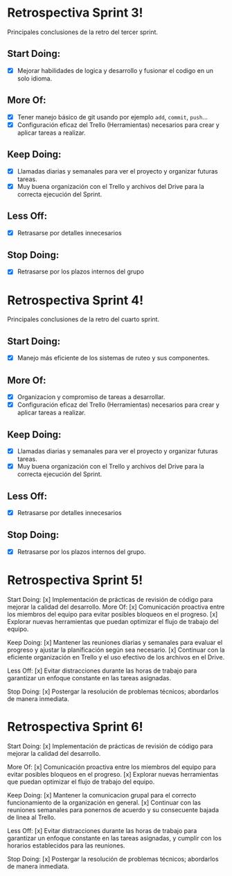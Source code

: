 # Retrospectiva Sprint 3!
Principales conclusiones de la retro del tercer sprint.
## Start Doing:
- [x] Mejorar habilidades de logica y desarrollo y fusionar el codigo en un solo idioma.
 ## More Of:
- [x] Tener manejo básico de git usando por ejemplo `add`, `commit`, `push`...
- [x] Configuración eficaz del Trello (Herramientas) necesarios para crear y aplicar tareas a realizar.
 ## Keep Doing:
- [x] Llamadas diarias y semanales para ver el proyecto y organizar futuras tareas.
- [x] Muy buena organización con el Trello y archivos del Drive para la correcta ejecución del Sprint. 
 ## Less Off:
- [x] Retrasarse por detalles innecesarios
 ## Stop Doing:
- [x] Retrasarse por los plazos internos del grupo

# Retrospectiva Sprint 4!
Principales conclusiones de la retro del cuarto sprint.
## Start Doing:
- [x] Manejo más eficiente de los sistemas de ruteo y sus componentes.
 ## More Of:
- [x] Organizacion y compromiso de tareas a desarrollar.
- [x] Configuración eficaz del Trello (Herramientas) necesarios para crear y aplicar tareas a realizar.
 ## Keep Doing:
- [x] Llamadas diarias y semanales para ver el proyecto y organizar futuras tareas.
- [x] Muy buena organización con el Trello y archivos del Drive para la correcta ejecución del Sprint. 
 ## Less Off:
- [x] Retrasarse por detalles innecesarios
 ## Stop Doing:
- [x] Retrasarse por los plazos internos del grupo.

# Retrospectiva Sprint 5!
Start Doing:
[x] Implementación de prácticas de revisión de código para mejorar la calidad del desarrollo.
More Of:
[x] Comunicación proactiva entre los miembros del equipo para evitar posibles bloqueos en el progreso.
[x] Explorar nuevas herramientas que puedan optimizar el flujo de trabajo del equipo.

Keep Doing:
[x] Mantener las reuniones diarias y semanales para evaluar el progreso y ajustar la planificación según sea necesario.
[x] Continuar con la eficiente organización en Trello y el uso efectivo de los archivos en el Drive.

Less Off:
[x] Evitar distracciones durante las horas de trabajo para garantizar un enfoque constante en las tareas asignadas.

Stop Doing:
[x] Postergar la resolución de problemas técnicos; abordarlos de manera inmediata.

# Retrospectiva Sprint 6!
Start Doing:
[x] Implementación de prácticas de revisión de código para mejorar la calidad del desarrollo.

More Of:
[x] Comunicación proactiva entre los miembros del equipo para evitar posibles bloqueos en el progreso.
[x] Explorar nuevas herramientas que puedan optimizar el flujo de trabajo del equipo.

Keep Doing:
[x] Mantener la comunicacion grupal para el correcto funcionamiento de la organización en general.
[x] Continuar con las reuniones semanales para ponernos de acuerdo y su consecuente bajada de linea al Trello.

Less Off:
[x] Evitar distracciones durante las horas de trabajo para garantizar un enfoque constante en las tareas asignadas, y cumplir con los horarios establecidos para las reuniones.

Stop Doing:
[x] Postergar la resolución de problemas técnicos; abordarlos de manera inmediata.